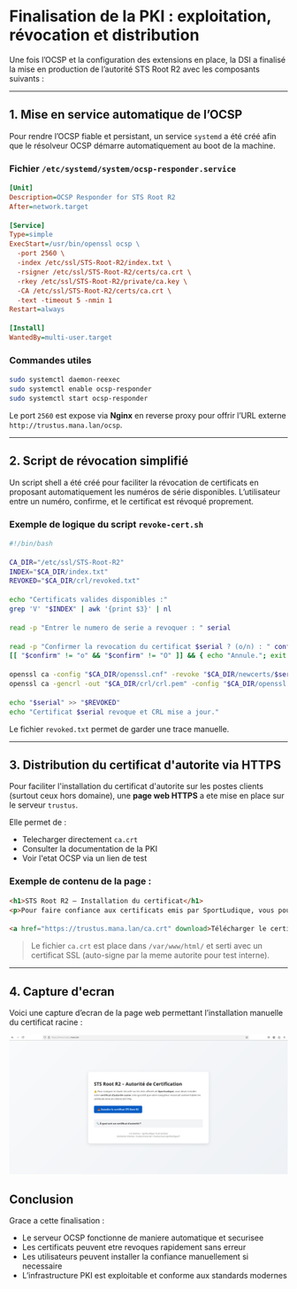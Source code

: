 # Finalisation de la PKI : exploitation, révocation et distribution

Une fois l’OCSP et la configuration des extensions en place, la DSI a finalisé la mise en production de l’autorité STS Root R2 avec les composants suivants :

---

## 1. Mise en service automatique de l’OCSP

Pour rendre l’OCSP fiable et persistant, un service `systemd` a été créé afin que le résolveur OCSP démarre automatiquement au boot de la machine.

### Fichier `/etc/systemd/system/ocsp-responder.service`

```ini
[Unit]
Description=OCSP Responder for STS Root R2
After=network.target

[Service]
Type=simple
ExecStart=/usr/bin/openssl ocsp \
  -port 2560 \
  -index /etc/ssl/STS-Root-R2/index.txt \
  -rsigner /etc/ssl/STS-Root-R2/certs/ca.crt \
  -rkey /etc/ssl/STS-Root-R2/private/ca.key \
  -CA /etc/ssl/STS-Root-R2/certs/ca.crt \
  -text -timeout 5 -nmin 1
Restart=always

[Install]
WantedBy=multi-user.target
```

### Commandes utiles

```bash
sudo systemctl daemon-reexec
sudo systemctl enable ocsp-responder
sudo systemctl start ocsp-responder
```

Le port `2560` est expose via **Nginx** en reverse proxy pour offrir l’URL externe `http://trustus.mana.lan/ocsp`.

---

## 2. Script de révocation simplifié

Un script shell a été créé pour faciliter la révocation de certificats en proposant automatiquement les numéros de série disponibles. L’utilisateur entre un numéro, confirme, et le certificat est révoqué proprement.

### Exemple de logique du script `revoke-cert.sh`

```bash
#!/bin/bash

CA_DIR="/etc/ssl/STS-Root-R2"
INDEX="$CA_DIR/index.txt"
REVOKED="$CA_DIR/crl/revoked.txt"

echo "Certificats valides disponibles :"
grep 'V' "$INDEX" | awk '{print $3}' | nl

read -p "Entrer le numero de serie a revoquer : " serial

read -p "Confirmer la revocation du certificat $serial ? (o/n) : " confirm
[[ "$confirm" != "o" && "$confirm" != "O" ]] && { echo "Annule."; exit 1; }

openssl ca -config "$CA_DIR/openssl.cnf" -revoke "$CA_DIR/newcerts/$serial.pem"
openssl ca -gencrl -out "$CA_DIR/crl/crl.pem" -config "$CA_DIR/openssl.cnf"

echo "$serial" >> "$REVOKED"
echo "Certificat $serial revoque et CRL mise a jour."
```

Le fichier `revoked.txt` permet de garder une trace manuelle.

---

## 3. Distribution du certificat d'autorite via HTTPS

Pour faciliter l'installation du certificat d'autorite sur les postes clients (surtout ceux hors domaine), une **page web HTTPS** a ete mise en place sur le serveur `trustus`.

Elle permet de :

* Telecharger directement `ca.crt`
* Consulter la documentation de la PKI
* Voir l'etat OCSP via un lien de test

### Exemple de contenu de la page :

```html
<h1>STS Root R2 – Installation du certificat</h1>
<p>Pour faire confiance aux certificats emis par SportLudique, vous pouvez installer le certificat racine suivant :</p>

<a href="https://trustus.mana.lan/ca.crt" download>Télécharger le certificat d'autorité</a>
```

> Le fichier `ca.crt` est place dans `/var/www/html/` et serti avec un certificat SSL (auto-signe par la meme autorite pour test interne).

---

## 4. Capture d'ecran

Voici une capture d’ecran de la page web permettant l’installation manuelle du certificat racine :

![Page d'installation du certificat](../../assets/images/ca-install-page.png)

## Conclusion

Grace a cette finalisation :

* Le serveur OCSP fonctionne de maniere automatique et securisee
* Les certificats peuvent etre revoques rapidement sans erreur
* Les utilisateurs peuvent installer la confiance manuellement si necessaire
* L’infrastructure PKI est exploitable et conforme aux standards modernes